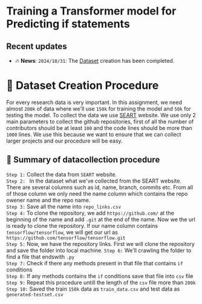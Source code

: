 # Training a Transformer model for Predicting if statements

## Recent updates
- 🔥 **News**: ``2024/10/31``: The [Dataset](https://drive.google.com/drive/folders/100X2rtYo3oV4Rt9cPjkDi3z2hU9_csr7?usp=sharing) creation has been completed.


# 📗 Dataset Creation Procedure
For every research data is very important. In this assignment, we need almost ```200k``` of data where we'll use ```150k``` for training the model and ```50k``` for testing the model. To collect the data we use [SEART](https://seart-ghs.si.usi.ch/) website. We use only 2 main parameters to collect the github repositories, first of all the number of contributors should be at least ```100``` and the code lines should be more than ```1000``` lines. We use this because we want to ensure that we can collect larger projects and our procedure will be easy.  
## 🌟 Summary of datacollection procedure
```Step 1:``` Collect the data from ```SEART``` website.\
```Step 2: ``` In the dataset what we've collected from the SEART website. There are several columns such as id, name, branch, commits etc. From all of those column we only need the name column which contains the repo owener name and the repo name.  
```Step 3:``` Save all the name into ```repo_links.csv```\
```Step 4:``` To clone the repository, we add ```https://github.com/``` at the beginning of the name and add ```.git``` at the end of the name. Now we the url is ready to clone the repository. If our name column contains ```tensorflow/tensorflow```, we will get our url as ```https://github.com/tensorflow/tensorflow.git```\
```Step 5:``` Now, we have the repository links. First we will clone the repository and save the folder into local machine.
```Step 6:``` We'll crawling the folder to find a file that endswith ```.py```\
```Step 7:``` Check if there any methods present in that file that contains ```if``` conditions\
```Step 8:``` If any methods contains the ```if``` conditions save that file into ```csv``` file\
```Step 9:``` Repeat this procedure untill the length of the ```csv``` file more than ```200k```\
```Step 10:``` Saved the train ```150k``` data as ```train_data.csv``` and test data as ```generated-testset.csv```
